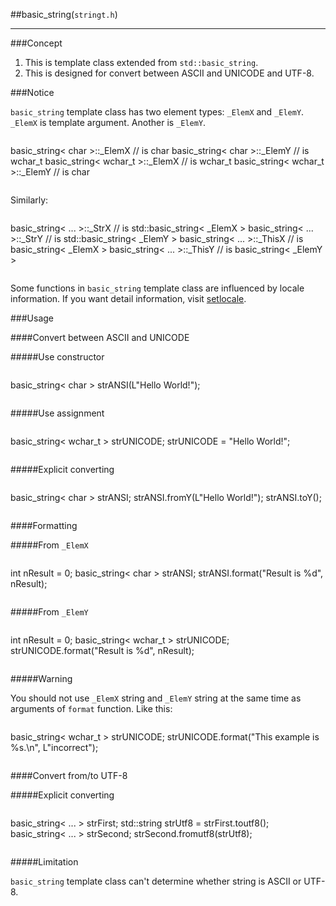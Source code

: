 
##basic_string(`stringt.h`)

---

###Concept

1. This is template class extended from `std::basic_string`.
2. This is designed for convert between ASCII and UNICODE and UTF-8.

###Notice

`basic_string` template class has two element types: `_ElemX` and `_ElemY`. `_ElemX` is template argument. Another is `_ElemY`.

>```cpp
basic_string< char >::_ElemX // is char
basic_string< char >::_ElemY // is wchar_t
basic_string< wchar_t >::_ElemX // is wchar_t
basic_string< wchar_t >::_ElemY // is char
>```

Similarly:

>```cpp
basic_string< ... >::_StrX // is std::basic_string< _ElemX >
basic_string< ... >::_StrY // is std::basic_string< _ElemY >
basic_string< ... >::_ThisX // is basic_string< _ElemX >
basic_string< ... >::_ThisY // is basic_string< _ElemY >
>```

Some functions in `basic_string` template class are influenced by locale information. If you want detail information, visit [setlocale](http://www.cplusplus.com/reference/clocale/setlocale/).

###Usage

####Convert between ASCII and UNICODE

#####Use constructor
>```cpp
basic_string< char > strANSI(L"Hello World!");
>```

#####Use assignment
>```cpp
basic_string< wchar_t > strUNICODE;
strUNICODE = "Hello World!";
>```

#####Explicit converting
>```cpp
basic_string< char > strANSI;
strANSI.fromY(L"Hello World!");
strANSI.toY();
>```

####Formatting

#####From `_ElemX`

>```cpp
int nResult = 0;
basic_string< char > strANSI;
strANSI.format("Result is %d", nResult);
>```

#####From `_ElemY`

>```cpp
int nResult = 0;
basic_string< wchar_t > strUNICODE;
strUNICODE.format("Result is %d", nResult);
>```

#####Warning

You should not use `_ElemX` string and `_ElemY` string at the same time as arguments of `format` function. Like this:

>```cpp
basic_string< wchar_t > strUNICODE;
strUNICODE.format("This example is %s.\n", L"incorrect");
>```

####Convert from/to UTF-8

#####Explicit converting

>```cpp
basic_string< ... > strFirst;
std::string strUtf8 = strFirst.toutf8();
basic_string< ... > strSecond;
strSecond.fromutf8(strUtf8);
>```

#####Limitation

`basic_string` template class can't determine whether string is ASCII or UTF-8.
